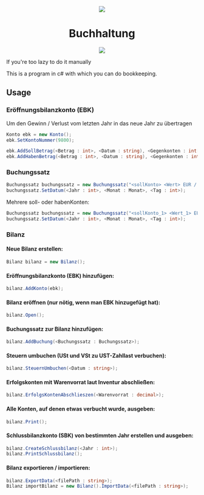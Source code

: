 <p align="center">
  <img src="https://i.discord.fr/PSS.png">
</p>

<h1 align="center">Buchhaltung</h1>
<p align="center">
  <a title="@notfabi">
    <img src="[https://img.shields.io/badge/License-MIT-important](https://img.shields.io/badge/Discord-%40notfabi-%235464f4)">
  </a>
</p>

If you're too lazy to do it manually

This is a program in c# with which you can do bookkeeping.

## Usage

### Eröffnungsbilanzkonto (EBK)
Um den Gewinn / Verlust vom letzten Jahr in das neue Jahr zu übertragen
```csharp
Konto ebk = new Konto();
ebk.SetKontoNummer(9800);

ebk.AddSollBetrag(<Betrag : int>, <Datum : string), <Gegenkonten : int[]>);
ebk.AddHabenBetrag(<Betrag : int>, <Datum : string), <Gegenkonten : int[]>);
```

### Buchungssatz
```csharp
Buchungssatz buchungssatz = new Buchungssatz("<sollKonto> <Wert> EUR / <habenKonto> <Wert> EUR");
buchungssatz.SetDatum(<Jahr : int>, <Monat : Monat>, <Tag : int>);
```
Mehrere soll- oder habenKonten:
```csharp
Buchungssatz buchungssatz = new Buchungssatz("<sollKonto_1> <Wert_1> EUR <sollKonto_2> <Wert_2> EUR / <habenKonto_1> <Wert_1> EUR <habenKonto_2> <Wert_2> EUR");
buchungssatz.SetDatum(<Jahr : int>, <Monat : Monat>, <Tag : int>);
```

### Bilanz
#### Neue Bilanz erstellen:
```csharp
Bilanz bilanz = new Bilanz();
```

#### Eröffnungsbilanzkonto (EBK) hinzufügen:
```csharp
bilanz.AddKonto(ebk);
```

#### Bilanz eröffnen (nur nötig, wenn man EBK hinzugefügt hat):
```csharp
bilanz.Open();
```

#### Buchungssatz zur Bilanz hinzufügen:
```csharp
bilanz.AddBuchung(<Buchungssatz : Buchungssatz>);
```

#### Steuern umbuchen (USt und VSt zu UST-Zahllast verbuchen):
```csharp
bilanz.SteuernUmbuchen(<Datum : string>);
```

#### Erfolgskonten mit Warenvorrat laut Inventur abschließen:
```csharp
bilanz.ErfolgsKontenAbschlieszen(<Warenvorrat : decimal>);
```

#### Alle Konten, auf denen etwas verbucht wurde, ausgeben:
```csharp
bilanz.Print();
```

#### Schlussbilanzkonto (SBK) von bestimmten Jahr erstellen und ausgeben:
```csharp
bilanz.CreateSchlussbilanz(<Jahr : int>);
bilanz.PrintSchlussbilanz();
```

#### Bilanz exportieren / importieren:
```csharp
bilanz.ExportData(<filePath : string>);
Bilanz importBilanz = new Bilanz().ImportData(<filePath : string>);
```
